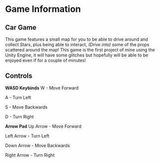 # Game Information
## Car Game 
This game features a small map for you to be able to drive around and collect Stars, plus being able to interact, *(Drive into)* some of the props scattered around the map! This game is the first project of mine using the Unity Engine, it will have some glitches but hopefully will be able to be enjoyed even if for a couple of minutes!

## Controls
**WASD Keybinds**
W - Move Forward

A - Turn Left

S - Move Backwards

D - Turn Right

**Arrow Pad**
Up Arrow - Move Forward

Left Arrow - Turn Left

Down Arrow - Move Backwards

Right Arrow - Turn Right
